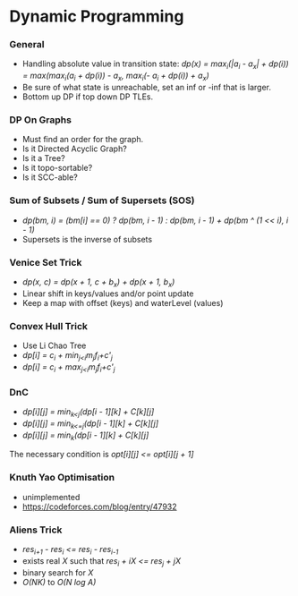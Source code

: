 # Dynamic Programming

### General 
- Handling absolute value in transition state: _dp(x) = max<sub>i</sub>(|a<sub>i</sub> - a<sub>x</sub>| + dp(i)) = max(max<sub>i</sub>(a<sub>i</sub> + dp(i)) - a<sub>x</sub>, max<sub>i</sub>(- a<sub>i</sub> + dp(i)) + a<sub>x</sub>)_
- Be sure of what state is unreachable, set an inf or -inf that is larger.
- Bottom up DP if top down DP TLEs.

### DP On Graphs
- Must find an order for the graph.
- Is it Directed Acyclic Graph?
- Is it a Tree?
- Is it topo-sortable?
- Is it SCC-able?

### Sum of Subsets / Sum of Supersets (SOS)
- _dp(bm, i) = (bm[i] == 0) ? dp(bm, i - 1) : dp(bm, i - 1) + dp(bm ^ (1 << i), i - 1)_
- Supersets is the inverse of subsets

### Venice Set Trick
- _dp(x, c) = dp(x + 1, c + b<sub>x</sub>) + dp(x + 1, b<sub>x</sub>)_
- Linear shift in keys/values and/or point update
- Keep a map with offset (keys) and waterLevel (values)

### Convex Hull Trick
- Use Li Chao Tree
- _dp[i] = c<sub>i</sub> + min<sub>j<i</sub>m<sub>j</sub>f<sub>i</sub>+c'<sub>j</sub>_
- _dp[i] = c<sub>i</sub> + max<sub>j<i</sub>m<sub>j</sub>f<sub>i</sub>+c'<sub>j</sub>_

### DnC
- _dp[i][j] = min<sub>k<j</sub>(dp[i - 1][k] + C[k][j]_
- _dp[i][j] = min<sub>k<=j</sub>(dp[i - 1][k] + C[k][j]_
- _dp[i][j] = min<sub>k</sub>(dp[i - 1][k] + C[k][j]_

The necessary condition is _opt[i][j] <= opt[i][j + 1]_

### Knuth Yao Optimisation
- unimplemented
- https://codeforces.com/blog/entry/47932

### Aliens Trick
- _res<sub>i+1</sub> - res<sub>i</sub> <= res<sub>i</sub> - res<sub>i-1</sub>_
- exists real _X_ such that _res<sub>i</sub> + i*X <= res<sub>j</sub> + j*X_
- binary search for _X_
- _O(NK)_ to _O(N log A)_
